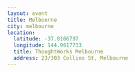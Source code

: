 ```yaml
---
layout: event
title: Melbourne
city: melbourne
location:
  latitude: -37.8166797
  longitude: 144.9617733
  title: ThoughtWorks Melbourne
  address: 23/303 Collins St, Melbourne
---
```

